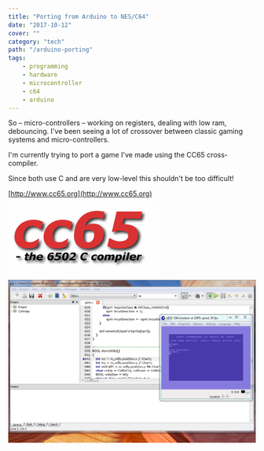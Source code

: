 ```yaml
---
title: "Porting from Arduino to NES/C64"
date: "2017-10-12"
cover: ""
category: "tech"
path: "/arduino-porting"
tags:
    - programming
    - hardware
    - microcontroller
    - c64
    - arduino
---
```


So – micro-controllers – working on registers, dealing with low ram, debouncing. I've been seeing a lot of crossover between classic gaming systems and micro-controllers.

I'm currently trying to port a game I've made using the CC65 cross-compiler.

Since both use C and are very low-level this shouldn't be too difficult!

[http://www.cc65.org](http://www.cc65.org)

![cc65 logo](images/cc65.png)  
![Workflow for c64 using cc65](images/h5Jgt.png)
